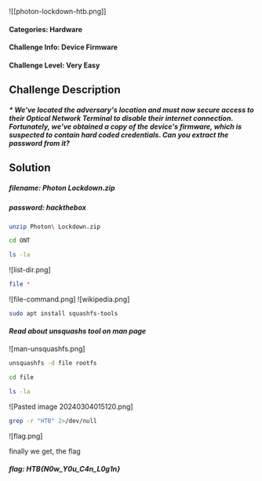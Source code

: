 ![[photon-lockdown-htb.png]]
#### Categories: Hardware
#### Challenge Info: Device Firmware
#### Challenge Level: Very Easy

##          Challenge Description
##### * We've located the adversary's location and must now secure access to their Optical Network Terminal to disable their internet connection. Fortunately, we've obtained a copy of the device's firmware, which is suspected to contain hard coded credentials. Can you extract the password from it?

##           Solution
##### filename: Photon Lockdown.zip
##### password: hackthebox

```bash
unzip Photon\ Lockdown.zip  
```

```bash
cd ONT
```

```bash
ls -la
```
  
![list-dir.png]
```bash
file *
```

![file-command.png]
![wikipedia.png]
```bash
sudo apt install squashfs-tools
```
#### *Read about unsquashs tool on man page*
![man-unsquashfs.png]

```bash
unsquashfs -d file rootfs
```

```bash
cd file
```

```bash
ls -la
```
![Pasted image 20240304015120.png]

```bash
grep -r "HTB" 2>/dev/null
```
![flag.png]

finally we get, the flag
##### flag: *HTB{N0w_Y0u_C4n_L0g1n}*

